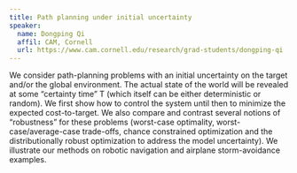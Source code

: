 ```yaml
---
title: Path planning under initial uncertainty 
speaker:
  name: Dongping Qi
  affil: CAM, Cornell
  url: https://www.cam.cornell.edu/research/grad-students/dongping-qi
---
```


We consider path-planning problems with an initial uncertainty on the target and/or the global environment.  The actual state of the world will be revealed at some “certainty time” T (which itself can be either deterministic or random).  We first show how to control the system until then to minimize the expected cost-to-target.  We also compare and contrast several notions of “robustness” for these problems (worst-case optimality, worst-case/average-case trade-offs, chance constrained optimization and the distributionally robust optimization to address the model uncertainty). We illustrate our methods on robotic navigation and airplane storm-avoidance examples.